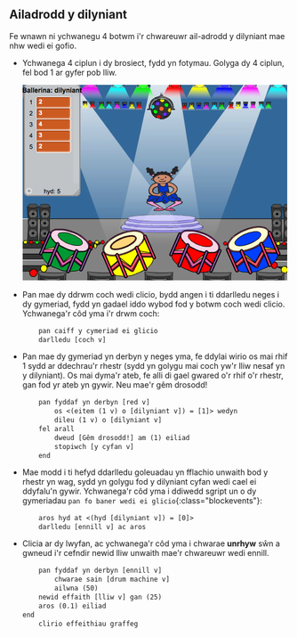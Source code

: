 ## Ailadrodd y dilyniant

Fe wnawn ni ychwanegu 4 botwm i'r chwareuwr ail-adrodd y dilyniant mae nhw wedi ei gofio.

+ Ychwanega 4 ciplun i dy brosiect, fydd yn fotymau. Golyga dy 4 ciplun, fel bod 1 ar gyfer pob lliw.

	![screenshot](images/colour-drums.png)

+ Pan mae dy ddrwm coch wedi clicio, bydd angen i ti ddarlledu neges i dy gymeriad, fydd yn gadael iddo wybod fod y botwm coch wedi clicio. Ychwanega'r côd yma i'r drwm coch:

	```blocks
		pan caiff y cymeriad ei glicio
		darlledu [coch v]
	```

+ Pan mae dy gymeriad yn derbyn y neges yma, fe ddylai wirio os mai rhif 1 sydd ar ddechrau'r rhestr (sydd yn golygu mai coch yw'r lliw nesaf yn y dilyniant).  Os mai dyma'r ateb, fe alli di gael gwared o'r rhif o'r rhestr, gan fod yr ateb yn gywir. Neu mae'r gêm drosodd!

	```blocks
		pan fyddaf yn derbyn [red v]
			os <(eitem (1 v) o [dilyniant v]) = [1]> wedyn
  			dileu (1 v) o [dilyniant v]
		fel arall
   			dweud [Gêm drosodd!] am (1) eiliad
   			stopiwch [y cyfan v]
		end
	```

+ Mae modd i ti hefyd ddarlledu goleuadau yn fflachio unwaith bod y rhestr yn wag, sydd yn golygu fod y dilyniant cyfan wedi cael ei ddyfalu'n gywir. Ychwanega'r côd yma i ddiwedd sgript un o dy gymeriadau `pan fo baner wedi ei glicio`{:class="blockevents"}:

	```blocks
		aros hyd at <(hyd [dilyniant v]) = [0]>
		darlledu [ennill v] ac aros

	```

+ Clicia ar dy lwyfan, ac ychwanega'r côd yma i chwarae __unrhyw__ sŵn a gwneud i'r cefndir newid lliw unwaith mae'r chwareuwr wedi ennill.

	```blocks
		pan fyddaf yn derbyn [ennill v]
			chwarae sain [drum machine v]
			ailwna (50)
   		newid effaith [lliw v] gan (25)
   		aros (0.1) eiliad
	end
		clirio effeithiau graffeg
	```
